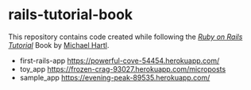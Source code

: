 # rails-tutorial-book
This repository contains code created while following the [*Ruby on Rails Tutorial*](http://www.railstutorial.org/) Book by [Michael Hartl](http://www.michaelhartl.com/).

- first-rails-app https://powerful-cove-54454.herokuapp.com/
- toy_app https://frozen-crag-93027.herokuapp.com/microposts
- sample_app https://evening-peak-89535.herokuapp.com/
